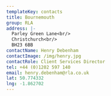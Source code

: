 ```yaml
---
templateKey: contacts
title: Bournemouth
group: RLA
address: |-
  Parley Green Lane<br/>
  Christchurch<br/>
  BH23 6BB
contactName: Henry Debenham
contactImage: /img/henry.jpg
contactRole: Client Services Director
tel: +44 (0)1202 597 140
email: henry.debenham@rla.co.uk
lat: 50.774332
lng: -1.862702
---
```


